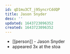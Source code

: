 ```yaml
---
id: qD1mu3CT_j95yncrCddQP
title: Jason Snyder
desc: ''
updated: 1643723096352
created: 1643723096352
---
```



- [[person]] - Jason Snyder
- appeared 3x at the stoa
